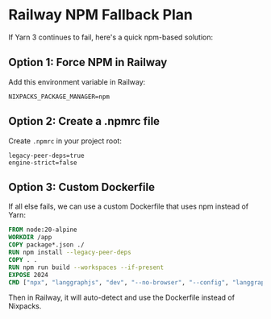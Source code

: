 # Railway NPM Fallback Plan

If Yarn 3 continues to fail, here's a quick npm-based solution:

## Option 1: Force NPM in Railway

Add this environment variable in Railway:

```
NIXPACKS_PACKAGE_MANAGER=npm
```

## Option 2: Create a .npmrc file

Create `.npmrc` in your project root:

```
legacy-peer-deps=true
engine-strict=false
```

## Option 3: Custom Dockerfile

If all else fails, we can use a custom Dockerfile that uses npm instead of Yarn:

```dockerfile
FROM node:20-alpine
WORKDIR /app
COPY package*.json ./
RUN npm install --legacy-peer-deps
COPY . .
RUN npm run build --workspaces --if-present
EXPOSE 2024
CMD ["npx", "langgraphjs", "dev", "--no-browser", "--config", "langgraph.json"]
```

Then in Railway, it will auto-detect and use the Dockerfile instead of Nixpacks.
